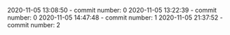 2020-11-05 13:08:50 - commit number: 0
2020-11-05 13:22:39 - commit number: 0
2020-11-05 14:47:48 - commit number: 1
2020-11-05 21:37:52 - commit number: 2

